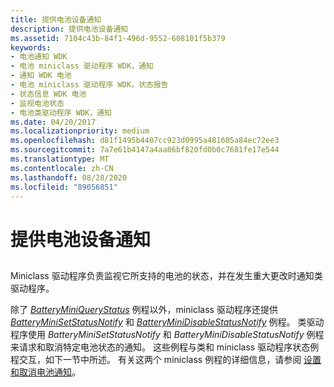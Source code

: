 ```yaml
---
title: 提供电池设备通知
description: 提供电池设备通知
ms.assetid: 7104c43b-84f1-496d-9552-608101f5b379
keywords:
- 电池通知 WDK
- 电池 miniclass 驱动程序 WDK，通知
- 通知 WDK 电池
- 电池 miniclass 驱动程序 WDK，状态报告
- 状态信息 WDK 电池
- 监视电池状态
- 电池类驱动程序 WDK，通知
ms.date: 04/20/2017
ms.localizationpriority: medium
ms.openlocfilehash: d81f1495b4407cc923d0995a481605a84ec72ee3
ms.sourcegitcommit: 7a7e61b4147a4aa86bf820fd0b0c7681fe17e544
ms.translationtype: MT
ms.contentlocale: zh-CN
ms.lasthandoff: 08/28/2020
ms.locfileid: "89056851"
---
```

# <a name="supplying-battery-device-notification"></a>提供电池设备通知


## <span id="ddk_supplying_battery_device_notification_dg"></span><span id="DDK_SUPPLYING_BATTERY_DEVICE_NOTIFICATION_DG"></span>


Miniclass 驱动程序负责监视它所支持的电池的状态，并在发生重大更改时通知类驱动程序。

除了 [*BatteryMiniQueryStatus*](/windows/desktop/api/batclass/nc-batclass-bclass_query_status_callback) 例程以外，miniclass 驱动程序还提供 [*BatteryMiniSetStatusNotify*](/windows/desktop/api/batclass/nc-batclass-bclass_set_status_notify_callback) 和 [*BatteryMiniDisableStatusNotify*](/windows/desktop/api/batclass/nc-batclass-bclass_disable_status_notify_callback) 例程。 类驱动程序使用 *BatteryMiniSetStatusNotify* 和 *BatteryMiniDisableStatusNotify* 例程来请求和取消特定电池状态的通知。 这些例程与类和 miniclass 驱动程序状态例程交互，如下一节中所述。 有关这两个 miniclass 例程的详细信息，请参阅 [设置和取消电池通知](setting-and-canceling-battery-notification.md)。

 


